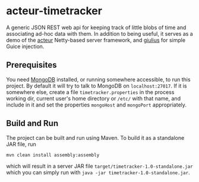 acteur-timetracker
==================

A generic JSON REST web api for keeping track of little blobs of time and 
associating ad-hoc data with them.  In addition to being useful, it serves as 
a demo of the [acteur](../../acteur) Netty-based server framework, 
and [giulius](../../giulius) for simple Guice injection.

Prerequisites
-------------

You need [MongoDB](http://mongodb.org) installed, or running somewhere accessible, to run this project.
By default it will try to talk to MongoDB on ``localhost:27017``.  If it is somewhere else, create
a file ``timetracker.properties`` in the process working dir, current user's home directory or `/etc/` with
that name, and include in it and set the properties ``mongoHost`` and ``mongoPort`` appropriately.

Build and Run
-------------

The project can be built and run using Maven.  To build it as a standalone JAR file, run

    mvn clean install assembly:assembly

which will result in a server JAR file ``target/timetracker-1.0-standalone.jar`` which you
can simply run with ``java -jar timetracker-1.0-standalone.jar``.
